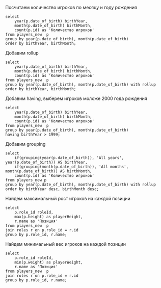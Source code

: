 Посчитаем количество игроков по месяцу и году рождения
    
    
    select 
        year(p.date_of_birth) birthYear,
        month(p.date_of_birth) birthMonth,
        count(p.id) as 'Количество игроков'
    from players_new  p
    group by year(p.date_of_birth), month(p.date_of_birth)
    order by birthYear, birthMonth;


Добавим rollup

    select 
        year(p.date_of_birth) birthYear,
        month(p.date_of_birth) birthMonth,
        count(p.id) as 'Количество игроков'
    from players_new  p
    group by year(p.date_of_birth), month(p.date_of_birth) with rollup
    order by birthYear, birthMonth;

Добавим having, выберем игроков моложе 2000 года рождения

    select 
        year(p.date_of_birth) birthYear,
        month(p.date_of_birth) birthMonth,
        count(p.id) as 'Количество игроков'
    from players_new  p
    group by year(p.date_of_birth), month(p.date_of_birth)
    having birthYear > 1999;

Добавим grouping

    select 
        if(grouping(year(p.date_of_birth)), 'All years', year(p.date_of_birth)) AS birthYear,
        if(grouping(month(p.date_of_birth)), 'All months', month(p.date_of_birth)) AS birthMonth,
        count(p.id) as 'Количество игроков'
    from players_new p
    group by year(p.date_of_birth), month(p.date_of_birth) with rollup
    order by birthYear desc, birthMonth desc;

Найдем максимальный рост игроков на каждой позиции

    select 
        p.role_id roleId,
        max(p.height) as playerHeight,
        r.name as 'Позиция'
    from players_new  p
    join roles r on p.role_id = r.id
    group by p.role_id, r.name;

Найдем минимальный вес игроков на каждой позиции

    select 
        p.role_id roleId,
        min(p.weight) as playerWeight,
        r.name as 'Позиция'
    from players_new  p
    join roles r on p.role_id = r.id
    group by p.role_id, r.name;
   
    
    
    
    
